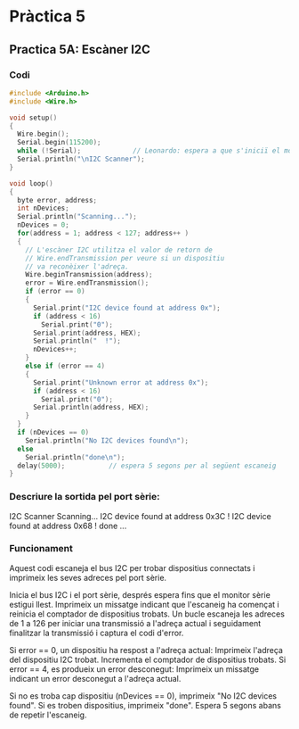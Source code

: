 # Pràctica 5

## Practica 5A: Escàner I2C

### Codi

```cpp
#include <Arduino.h>
#include <Wire.h>

void setup() 
{ 
  Wire.begin(); 
  Serial.begin(115200); 
  while (!Serial);             // Leonardo: espera a que s'iniciï el monitor sèrie 
  Serial.println("\nI2C Scanner"); 
}

void loop() 
{ 
  byte error, address;  
  int nDevices; 
  Serial.println("Scanning..."); 
  nDevices = 0; 
  for(address = 1; address < 127; address++ ) 
  { 
    // L'escàner I2C utilitza el valor de retorn de
    // Wire.endTransmission per veure si un dispositiu
    // va reconèixer l'adreça.
    Wire.beginTransmission(address); 
    error = Wire.endTransmission(); 
    if (error == 0) 
    { 
      Serial.print("I2C device found at address 0x"); 
      if (address < 16) 
        Serial.print("0"); 
      Serial.print(address, HEX); 
      Serial.println("  !"); 
      nDevices++; 
    } 
    else if (error == 4) 
    { 
      Serial.print("Unknown error at address 0x"); 
      if (address < 16) 
        Serial.print("0"); 
      Serial.println(address, HEX); 
    }     
  } 
  if (nDevices == 0) 
    Serial.println("No I2C devices found\n"); 
  else 
    Serial.println("done\n"); 
  delay(5000);           // espera 5 segons per al següent escaneig 
}
```

### Descriure la sortida pel port sèrie:

I2C Scanner
Scanning...
I2C device found at address 0x3C  !
I2C device found at address 0x68  !
done
...

### Funcionament
Aquest codi escaneja el bus I2C per trobar dispositius connectats i imprimeix les seves adreces pel port sèrie. 

Inicia el bus I2C i el port sèrie, després espera fins que el monitor sèrie estigui llest. 
Imprimeix un missatge indicant que l'escaneig ha començat i reinicia el comptador de dispositius trobats.
Un bucle escaneja les adreces de 1 a 126 per iniciar una transmissió a l'adreça actual i seguidament finalitzar la transmissió i captura el codi d'error.

Si error == 0, un dispositiu ha respost a l'adreça actual:
Imprimeix l'adreça del dispositiu I2C trobat.
Incrementa el comptador de dispositius trobats.
Si error == 4, es produeix un error desconegut:
Imprimeix un missatge indicant un error desconegut a l'adreça actual.

Si no es troba cap dispositiu (nDevices == 0), imprimeix "No I2C devices found".
Si es troben dispositius, imprimeix "done".
Espera 5 segons abans de repetir l'escaneig.